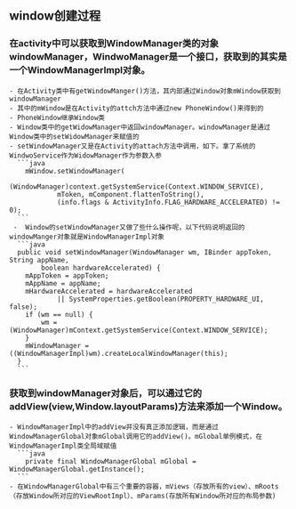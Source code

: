 ## window创建过程
  ### 在activity中可以获取到WindowManager类的对象windowManager，WindwoManager是一个接口，获取到的其实是一个WindowManagerImpl对象。
    - 在Activity类中有getWindowManger()方法，其内部通过Window对象mWindow获取到windowManager
    - 其中的mWindow是在Activity的attch方法中通过new PhoneWindow()来得到的
    - PhoneWindow继承Window类
    - Window类中的getWidowManager中返回windowManager。windowManager是通过Window类中的setWidowManager来赋值的
    - setWindowManager又是在Activity的attach方法中调用，如下。拿了系统的WindwoService作为WidowManager作为参数入参
      ```java
        mWindow.setWindowManager(
                (WindowManager)context.getSystemService(Context.WINDOW_SERVICE),
                mToken, mComponent.flattenToString(),
                (info.flags & ActivityInfo.FLAG_HARDWARE_ACCELERATED) != 0);
      ```          
     -  Window的setWindowManager又做了些什么操作呢，以下代码说明返回的windowManger对象就是WindowManagerImpl对象
      ```java
      public void setWindowManager(WindowManager wm, IBinder appToken, String appName,
            boolean hardwareAccelerated) {
        mAppToken = appToken;
        mAppName = appName;
        mHardwareAccelerated = hardwareAccelerated
                || SystemProperties.getBoolean(PROPERTY_HARDWARE_UI, false);
        if (wm == null) {
            wm = (WindowManager)mContext.getSystemService(Context.WINDOW_SERVICE);
        }
        mWindowManager = ((WindowManagerImpl)wm).createLocalWindowManager(this);
      }
      ```
  ### 获取到windowManager对象后，可以通过它的addView(view,Window.layoutParams)方法来添加一个Window。
    - WindowManagerImpl中的addView并没有真正添加逻辑，而是通过WindowManagerGlobal对象mGlobal调用它的addView()。mGlobal单例模式，在WindowManagerImpl类全局域赋值
      ```java
        private final WindowManagerGlobal mGlobal = WindowManagerGlobal.getInstance();
      ```
    - 在WindowManagerGlobal中有三个重要的容器，mViews（存放所有的view）、mRoots（存放Window所对应的ViewRootImpl）、mParams(存放所有Window所对应的布局参数)
     

